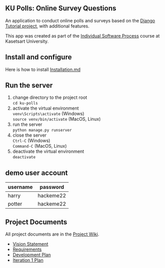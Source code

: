 ## KU Polls: Online Survey Questions 

An application to conduct online polls and surveys based
on the [Django Tutorial project][django-tutorial], with
additional features.

This app was created as part of the [Individual Software Process](
https://cpske.github.io/ISP) course at Kasetsart University.

## Install and configure
Here is how to install [Installation.md](Installation.md)

## Run the server
1. change directory to the project root  
```cd ku-polls```
2. activate the virtual environment  
```venv\Scripts\activate``` (Windows)  
```source venv/bin/activate``` (MacOS, Linux)
3. run the server  
```python manage.py runserver```
4. close the server  
```Ctrl-C``` (Windows)  
```Command-C``` (MacOS, Linux)
5. deactivate the virtual environment  
```deactivate```

## demo user account

| username | password  |
|----------|-----------|
| harry    | hackeme22 |
| potter   | hackeme22 |

## Project Documents

All project documents are in the [Project Wiki](../../wiki/Home).

- [Vision Statement](../../wiki/Vision%20Statement)
- [Requirements](../../wiki/Requirements)
- [Development Plan](../../wiki/Development-Plan)
- [Iteration 1 Plan](../../Iteration-1-Plan)

[django-tutorial]: https://docs.djangoproject.com/en/4.1/intro/tutorial01/
